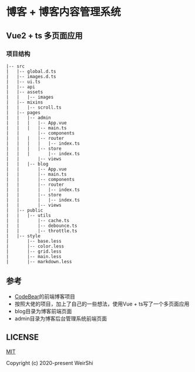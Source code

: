 # 博客 + 博客内容管理系统
## Vue2 + ts 多页面应用

### 项目结构
    |-- src
    |   |-- global.d.ts
    |   |-- images.d.ts
    |   |-- ui.ts
    |   |-- api
    |   |-- assets
    |   |   |-- images
    |   |-- mixins
    |   |   |-- scroll.ts
    |   |-- pages
    |   |   |-- admin
    |   |   |   |-- App.vue
    |   |   |   |-- main.ts
    |   |       |-- components
    |   |   |   |-- router
    |   |   |   |   |-- index.ts
    |   |   |   |-- store
    |   |   |       |-- index.ts
    |   |       |-- views
    |   |   |-- blog
    |   |       |-- App.vue
    |   |       |-- main.ts
    |   |       |-- components
    |   |       |-- router
    |   |       |   |-- index.ts
    |   |       |-- store
    |   |       |   |-- index.ts
    |   |       |-- views
    |   |-- public
    |   |   |-- utils
    |   |       |-- cache.ts
    |   |       |-- debounce.ts
    |   |       |-- throttle.ts
    |   |-- style
    |       |-- base.less
    |       |-- color.less
    |       |-- grid.less
    |       |-- main.less
    |       |-- markdown.less
    

## 参考 
- [CodeBear](https://github.com/CB-ysx)的前端博客项目
- 按照大佬的项目，加上了自己的一些想法，使用Vue + ts写了一个多页面应用
- blog目录为博客前端页面
- admin目录为博客后台管理系统前端页面

## LICENSE

[MIT](https://opensource.org/licenses/MIT)

Copyright (c) 2020-present WeirShi
